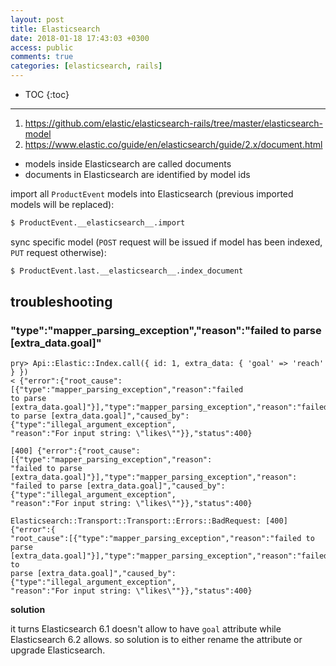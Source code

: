 ```yaml
---
layout: post
title: Elasticsearch
date: 2018-01-18 17:43:03 +0300
access: public
comments: true
categories: [elasticsearch, rails]
---
```


<!-- more -->

* TOC
{:toc}
<hr>

1. <https://github.com/elastic/elasticsearch-rails/tree/master/elasticsearch-model>
2. <https://www.elastic.co/guide/en/elasticsearch/guide/2.x/document.html>

- models inside Elasticsearch are called documents
- documents in Elasticsearch are identified by model ids

import all `ProductEvent` models into Elasticsearch
(previous imported models will be replaced):

```sh
$ ProductEvent.__elasticsearch__.import
```

sync specific model (`POST` request will be issued
if model has been indexed, `PUT` request otherwise):

```sh
$ ProductEvent.last.__elasticsearch__.index_document
```

troubleshooting
---------------

### "type":"mapper_parsing_exception","reason":"failed to parse [extra_data.goal]"

```
pry> Api::Elastic::Index.call({ id: 1, extra_data: { 'goal' => 'reach' } })
< {"error":{"root_cause":[{"type":"mapper_parsing_exception","reason":"failed
to parse [extra_data.goal]"}],"type":"mapper_parsing_exception","reason":"failed
to parse [extra_data.goal]","caused_by":{"type":"illegal_argument_exception",
"reason":"For input string: \"likes\""}},"status":400}

[400] {"error":{"root_cause":[{"type":"mapper_parsing_exception","reason":
"failed to parse [extra_data.goal]"}],"type":"mapper_parsing_exception","reason":
"failed to parse [extra_data.goal]","caused_by":{"type":"illegal_argument_exception",
"reason":"For input string: \"likes\""}},"status":400}

Elasticsearch::Transport::Transport::Errors::BadRequest: [400] {"error":{
"root_cause":[{"type":"mapper_parsing_exception","reason":"failed to parse
[extra_data.goal]"}],"type":"mapper_parsing_exception","reason":"failed to
parse [extra_data.goal]","caused_by":{"type":"illegal_argument_exception",
"reason":"For input string: \"likes\""}},"status":400}
```

**solution**

it turns Elasticsearch 6.1 doesn't allow to have `goal` attribute while
Elasticsearch 6.2 allows. so solution is to either rename the attribute
or upgrade Elasticsearch.
